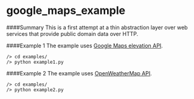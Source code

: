 # google_maps_example

####Summary
This is a first attempt at a thin abstraction layer over web services that provide public domain data over HTTP.

####Example 1
The example uses [Google Maps elevation API](https://developers.google.com/maps/documentation/elevation/).

```
/> cd examples/
/> python example1.py
```

####Example 2
The example uses [OpenWeatherMap API](http://openweathermap.org/api/).

```
/> cd examples/
/> python example2.py
```
